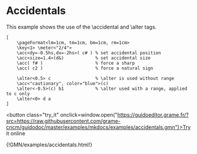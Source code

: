 
# Accidentals 

This example shows the use of the \accidental and \alter tags.

~~~~~~
[
	\pageFormat<lm=1cm, tm=1cm, bm=1cm, rm=1cm>
	\key<1> \meter<"2/4">
	\acc<dy=-0.5hs,dx=-2hs>( c# ) % set accidental position
	\acc<size=1.4>(d&)            % set accidental size
	\acc( f# )                    % force a sharp
	\acc( c2 )                    % force a natural sign

	\alter<0.5> c                 % \alter is used without range
	\acc<"cautionary", color="blue">(c)
	\alter<-0.5>(c) b1            % \alter used with a range, applied to c only
	\alter<0> d a
]
~~~~~~


<button class="try_it" onclick=window.open("https://guidoeditor.grame.fr/?src=https://raw.githubusercontent.com/grame-cncm/guidodoc/master/examples/mkdocs/examples/accidentals.gmn")>Try it online</button>

{!GMN/examples/accidentals.html!}

